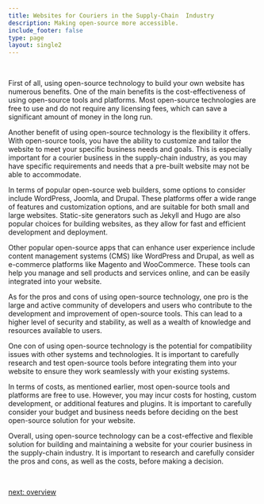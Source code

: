 ```yaml
---
title: Websites for Couriers in the Supply-Chain  Industry
description: Making open-source more accessible.
include_footer: false
type: page
layout: single2
---
```


<br>
<p>
First of all, using open-source technology to build your own website has numerous benefits. One of the main benefits is the cost-effectiveness of using open-source tools and platforms. Most open-source technologies are free to use and do not require any licensing fees, which can save a significant amount of money in the long run.

Another benefit of using open-source technology is the flexibility it offers. With open-source tools, you have the ability to customize and tailor the website to meet your specific business needs and goals. This is especially important for a courier business in the supply-chain industry, as you may have specific requirements and needs that a pre-built website may not be able to accommodate.

In terms of popular open-source web builders, some options to consider include WordPress, Joomla, and Drupal. These platforms offer a wide range of features and customization options, and are suitable for both small and large websites. Static-site generators such as Jekyll and Hugo are also popular choices for building websites, as they allow for fast and efficient development and deployment.

Other popular open-source apps that can enhance user experience include content management systems (CMS) like WordPress and Drupal, as well as e-commerce platforms like Magento and WooCommerce. These tools can help you manage and sell products and services online, and can be easily integrated into your website.

As for the pros and cons of using open-source technology, one pro is the large and active community of developers and users who contribute to the development and improvement of open-source tools. This can lead to a higher level of security and stability, as well as a wealth of knowledge and resources available to users.

One con of using open-source technology is the potential for compatibility issues with other systems and technologies. It is important to carefully research and test open-source tools before integrating them into your website to ensure they work seamlessly with your existing systems.

In terms of costs, as mentioned earlier, most open-source tools and platforms are free to use. However, you may incur costs for hosting, custom development, or additional features and plugins. It is important to carefully consider your budget and business needs before deciding on the best open-source solution for your website.

Overall, using open-source technology can be a cost-effective and flexible solution for building and maintaining a website for your courier business in the supply-chain industry. It is important to research and carefully consider the pros and cons, as well as the costs, before making a decision.

<br>

<a href="https://workdojos.com/couriers/overview">next: overview</a>
<br>
<br>
</p>
